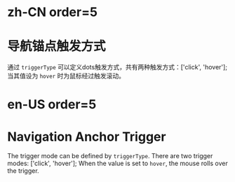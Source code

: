 # zh-CN order=5

# 导航锚点触发方式

通过 `triggerType` 可以定义dots触发方式，共有两种触发方式：['click', 'hover'];
当其值设为 `hover` 时为鼠标经过触发滚动。

# en-US order=5

# Navigation Anchor Trigger

The trigger mode can be defined by `triggerType`. There are two trigger modes: ['click', 'hover'];
When the value is set to `hover`, the mouse rolls over the trigger.
